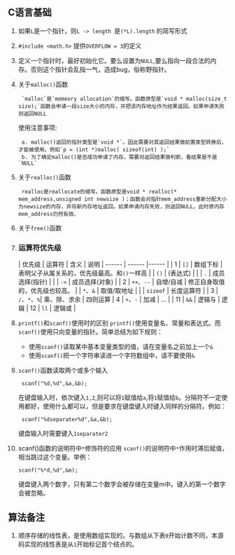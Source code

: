 ## C语言基础 ##
1. 如果`L`是一个指针，则`L -> length `是`(*L).length` 的简写形式
2. `#include <math.h>` 提供`OVERFLOW = 3`的定义
3. 定义一个指针时，最好初始化它。要么设置为`NULL`,要么指向一段合法的内存。否则这个指针会乱指一气，造成bug，俗称野指针。
4. 关于`malloc()`函数
	
		`malloc`是`memeory allocation`的缩写。函数原型是`void * malloc(size_t size);`函数会申请一段size大小的内存，并把该内存地址作为结果返回。如果申请失败则返回NULL
    使用注意事项:

	    a. malloc()返回的指针类型是`void *`。因此需要对其返回结果做前置类型转换后，才能被使用。例如`p = (int *)malloc( sizeof(int) );`
        b. 为了确定malloc()是否成功申请了内存，需要对返回结果做判断，看结果是不是`NULL` 
5. 关于`realloc()`函数
	
		realloc是reallocate的缩写。函数原型是void * realloc(* mem_address,unsigned int newsize )；函数会对指针mem_address重新分配大小为newsize的内存，并将新内存地址返回。如果申请内存失败，则返回NULL，此时原内存mem_address仍然有效。
6. 关于`free()`函数
7. 	
	### 运算符优先级

	| 优先级  | 运算符  | 含义 | 说明
	| ------ | ------ |------        |
    | 1      | `[]`   | 数组下标      | 表明父子从属关系的，优先级最高。和`()`一样高
    |        | `()`   | (表达式)      | 
	|        |  `.`   | 成员选择(指针) | 
    |        | `->`   | 成员选择(对象) | 
    | 2      | `++`、`--`  | 自增/自减     | 修正自身取值的，优先级也较高。
    |        | `*`、`&`    | 取值/取地址   | 
    |        | `sizeof` | 长度运算符    | 
    | 3      | `/`、`*`、`%`| 乘、除、求余 | 四则运算
    | 4      | `+`、`-`   | 加减
    | ...    |
	| 11     | `&&` | 逻辑与  | 逻辑
    | 12     | `ll` | 逻辑或  | 
8. `printf()`和`scanf()`使用时的区别
    `printf()`使用变量名、常量和表达式。而`scanf()`使用只向变量的指针。简单总结为如下规则：
    - 使用`scanf()`读取某中基本变量类型的值，请在变量名之前加上一个`&`
    - 使用`scanf()`把一个字符串读进一个字符数组中，请不要使用`&`
9. `scanf()`函数读取两个或多个输入

        scanf("%d,%d",&a,&b);

    在键盘输入时，依次键入`1,2`,则可以将`1`赋值给`a`,将`1`赋值给`b`。分隔符不一定使用都好，使用什么都可以，但是要求在键盘键入时键入同样的分隔符。例如：

        scanf("%dseparater%d",&a,&b);

    键盘输入时需要键入`1separater2`    
10. scanf()函数的说明符中`*`修饰符的应用
    `scanf()`的说明符中`*`作用时滞后赋值，相当跳过这个变量。举例：

        scanf("%*d,%d",&m);
    
    键盘键入两个数字，只有第二个数字会被存储在变量m中。键入的第一个数字会被忽略。

    


## 算法备注 ##

1. 顺序存储的线性表，是使用数组实现的。与数组从下表`0`开始计数不同，本源码实现的线性表是从`1`开始标记首个结点的。